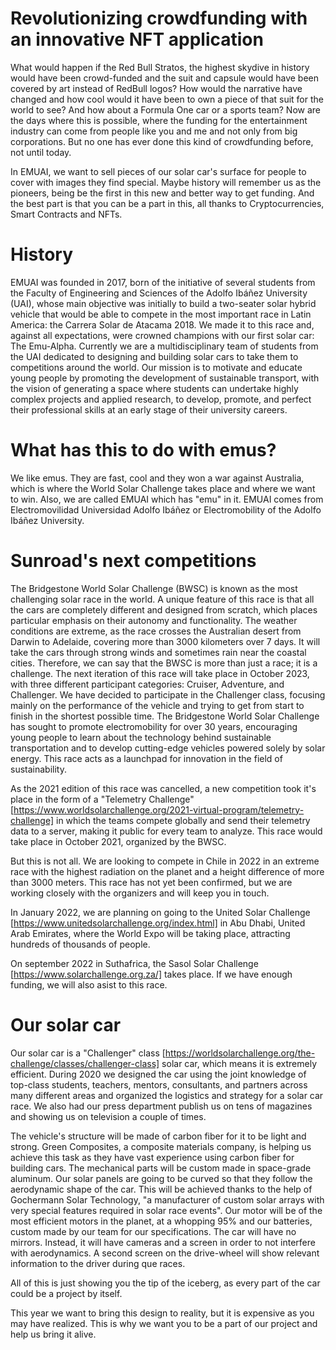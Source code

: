 # Revolutionizing crowdfunding with an innovative NFT application

What would happen if the Red Bull Stratos, the highest skydive in history would have been crowd-funded and the suit and capsule would have been covered by art instead of RedBull logos? How would the narrative have changed and how cool would it have been to own a piece of that suit for the world to see? And how about a Formula One car or a sports team? Now are the days where this is possible, where the funding for the entertainment industry can come from people like you and me and not only from big corporations. But no one has ever done this kind of crowdfunding before, not until today.

In EMUAI, we want to sell pieces of our solar car's surface for people to cover with images they find special. Maybe history will remember us as the pioneers, being be the first in this new and better way to get funding. And the best part is that you can be a part in this, all thanks to Cryptocurrencies, Smart Contracts and NFTs.



# History

EMUAI was founded in 2017, born of the initiative of several students from the Faculty of Engineering and Sciences of the Adolfo Ibáñez University (UAI), whose main objective was initially to build a two-seater solar hybrid vehicle that would be able to compete in the most important race in Latin America: the Carrera Solar de Atacama 2018. We made it to this race and, against all expectations, were crowned champions with our first solar car: The Emu-Alpha.
Currently we are a multidisciplinary team of students from the UAI dedicated to designing and building solar cars to take them to competitions around the world. Our mission is to motivate and educate young people by promoting the development of sustainable transport, with the vision of generating a space where students can undertake highly complex projects and applied research, to develop, promote, and perfect their professional skills at an early stage of their university careers. 

# What has this to do with emus?

We like emus. They are fast, cool and they won a war against Australia, which is where the World Solar Challenge takes place and where we want to win.
Also, we are called EMUAI which has "emu" in it. EMUAI comes from Electromovilidad Universidad Adolfo Ibáñez or Electromobility of the Adolfo Ibáñez University.

# Sunroad's next competitions

The Bridgestone World Solar Challenge (BWSC) is known as the most challenging solar race in the world. A unique feature of this race is that all the cars are completely different and designed from scratch, which places particular emphasis on their autonomy and functionality.
The weather conditions are extreme, as the race crosses the Australian desert from Darwin to Adelaide, covering more than 3000 kilometers over 7 days. It will take the cars through strong winds and sometimes rain near the coastal cities. Therefore, we can say that the BWSC is more than just a race; it is a challenge.
The next iteration of this race will take place in October 2023, with three different participant categories: Cruiser, Adventure, and Challenger. We have decided to participate in the Challenger class, focusing mainly on the performance of the vehicle and trying to get from start to finish in the shortest possible time.
The Bridgestone World Solar Challenge has sought to promote electromobility for over 30 years, encouraging young people to learn about the technology behind sustainable transportation and to develop cutting-edge vehicles powered solely by solar energy. This race acts as a launchpad for innovation in the field of sustainability.

As the 2021 edition of this race was cancelled, a new competition took it's place in the form of a "Telemetry Challenge"[https://www.worldsolarchallenge.org/2021-virtual-program/telemetry-challenge] in which the teams compete globally and send their telemetry data to a server, making it public for every team to analyze. This race would take place in October 2021, organized by the BWSC.

But this is not all. We are looking to compete in Chile in 2022 in an extreme race with the highest radiation on the planet and a height difference of more than 3000 meters. This race has not yet been confirmed, but we are working closely with the organizers and will keep you in touch. 

In January 2022, we are planning on going to the United Solar Challenge [https://www.unitedsolarchallenge.org/index.html] in Abu Dhabi, United Arab Emirates, where the World Expo will be taking place, attracting hundreds of thousands of people.

On september 2022 in Suthafrica, the Sasol Solar Challenge [https://www.solarchallenge.org.za/] takes place. If we have enough funding, we will also asist to this race.



# Our solar car

Our solar car is a "Challenger" class [https://worldsolarchallenge.org/the-challenge/classes/challenger-class] solar car, which means it is extremely efficient. During 2020 we designed the car using the joint knowledge of top-class students, teachers, mentors, consultants, and partners across many different areas and organized the logistics and strategy for a solar car race. We also had our press department publish us on tens of magazines and showing us on television a couple of times.

The vehicle's structure will be made of carbon fiber for it to be light and strong. Green Composites, a composite materials company, is helping us achieve this task as they have vast experience using carbon fiber for building cars. The mechanical parts will be custom made in space-grade aluminum. Our solar panels are going to be curved so that they follow the aerodynamic shape of the car. This will be achieved thanks to the help of Gochermann Solar Technology, "a manufacturer of custom solar arrays with very special features required in solar race events". Our motor will be of the most efficient motors in the planet, at a whopping 95% and our batteries, custom made by our team for our specifications. The car will have no mirrors. Instead, it will have cameras and a screen in order to not interfere with aerodynamics. A second screen on the drive-wheel will show relevant information to the driver during que races. 

All of this is just showing you the tip of the iceberg, as every part of the car could be a project by itself.

This year we want to bring this design to reality, but it is expensive as you may have realized. This is why we want you to be a part of our project and help us bring it alive.
